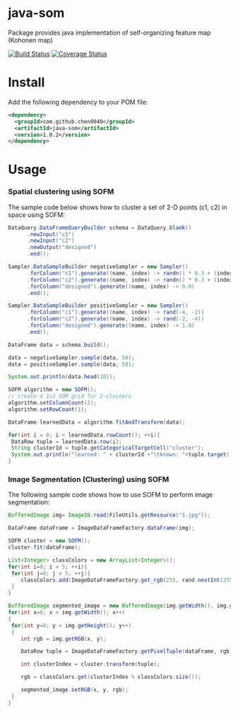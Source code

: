 # java-som
Package provides java implementation of self-organizing feature map (Kohonen map)

[![Build Status](https://travis-ci.org/chen0040/java-som.svg?branch=master)](https://travis-ci.org/chen0040/java-som) [![Coverage Status](https://coveralls.io/repos/github/chen0040/java-som/badge.svg?branch=master)](https://coveralls.io/github/chen0040/java-som?branch=master) 

# Install

Add the following dependency to your POM file:

```xml
<dependency>
  <groupId>com.github.chen0040</groupId>
  <artifactId>java-som</artifactId>
  <version>1.0.2</version>
</dependency>
```

# Usage

### Spatial clustering using SOFM

The sample code below shows how to cluster a set of 2-D points (c1, c2) in space using SOFM:

```java
DataQuery.DataFrameQueryBuilder schema = DataQuery.blank()
      .newInput("c1")
      .newInput("c2")
      .newOutput("designed")
      .end();

Sampler.DataSampleBuilder negativeSampler = new Sampler()
      .forColumn("c1").generate((name, index) -> randn() * 0.3 + (index % 2 == 0 ? 2 : 4))
      .forColumn("c2").generate((name, index) -> randn() * 0.3 + (index % 2 == 0 ? 2 : 4))
      .forColumn("designed").generate((name, index) -> 0.0)
      .end();

Sampler.DataSampleBuilder positiveSampler = new Sampler()
      .forColumn("c1").generate((name, index) -> rand(-4, -2))
      .forColumn("c2").generate((name, index) -> rand(-2, -4))
      .forColumn("designed").generate((name, index) -> 1.0)
      .end();

DataFrame data = schema.build();

data = negativeSampler.sample(data, 50);
data = positiveSampler.sample(data, 50);

System.out.println(data.head(10));

SOFM algorithm = new SOFM();
// create a 1x2 SOM grid for 2-clusters
algorithm.setColumnCount(2);
algorithm.setRowCount(1);

DataFrame learnedData = algorithm.fitAndTransform(data);

for(int i = 0; i < learnedData.rowCount(); ++i){
 DataRow tuple = learnedData.row(i);
 String clusterId = tuple.getCategoricalTargetCell("cluster");
 System.out.println("learned: " + clusterId +"\tknown: "+tuple.target());
}
```

### Image Segmentation (Clustering) using SOFM

The following sample code shows how to use SOFM to perform image segmentation:

```java
BufferedImage img= ImageIO.read(FileUtils.getResource("1.jpg"));

DataFrame dataFrame = ImageDataFrameFactory.dataFrame(img);

SOFM cluster = new SOFM();
cluster.fit(dataFrame);

List<Integer> classColors = new ArrayList<Integer>();
for(int i=0; i < 5; ++i){
 for(int j=0; j < 5; ++j){
    classColors.add(ImageDataFrameFactory.get_rgb(255, rand.nextInt(255), rand.nextInt(255), rand.nextInt(255)));
 }
}

BufferedImage segmented_image = new BufferedImage(img.getWidth(), img.getHeight(), img.getType());
for(int x=0; x < img.getWidth(); x++)
{
 for(int y=0; y < img.getHeight(); y++)
 {
    int rgb = img.getRGB(x, y);

    DataRow tuple = ImageDataFrameFactory.getPixelTuple(dataFrame, rgb);

    int clusterIndex = cluster.transform(tuple);

    rgb = classColors.get(clusterIndex % classColors.size());

    segmented_image.setRGB(x, y, rgb);
 }
}
```




